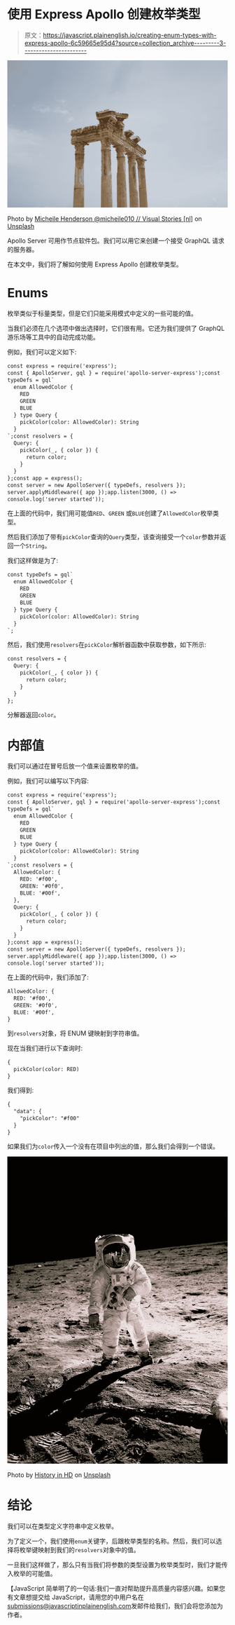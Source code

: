 # 使用 Express Apollo 创建枚举类型

> 原文：<https://javascript.plainenglish.io/creating-enum-types-with-express-apollo-6c59665e95d4?source=collection_archive---------3----------------------->

![](img/c189d027090adce4ec67569589fb1055.png)

Photo by [Micheile Henderson @micheile010 // Visual Stories [nl]](https://unsplash.com/@micheile?utm_source=medium&utm_medium=referral) on [Unsplash](https://unsplash.com?utm_source=medium&utm_medium=referral)

Apollo Server 可用作节点软件包。我们可以用它来创建一个接受 GraphQL 请求的服务器。

在本文中，我们将了解如何使用 Express Apollo 创建枚举类型。

# Enums

枚举类似于标量类型，但是它们只能采用模式中定义的一些可能的值。

当我们必须在几个选项中做出选择时，它们很有用。它还为我们提供了 GraphQL 游乐场等工具中的自动完成功能。

例如，我们可以定义如下:

```
const express = require('express');
const { ApolloServer, gql } = require('apollo-server-express');const typeDefs = gql`
  enum AllowedColor {
    RED
    GREEN
    BLUE
  } type Query {
    pickColor(color: AllowedColor): String
  }
`;const resolvers = {
  Query: {
    pickColor(_, { color }) {
      return color;
    }
  }
};const app = express();
const server = new ApolloServer({ typeDefs, resolvers });
server.applyMiddleware({ app });app.listen(3000, () => console.log('server started'));
```

在上面的代码中，我们用可能值`RED`、`GREEN` 或`BLUE`创建了`AllowedColor`枚举类型。

然后我们添加了带有`pickColor`查询的`Query`类型，该查询接受一个`color`参数并返回一个`String`。

我们这样做是为了:

```
const typeDefs = gql`
  enum AllowedColor {
    RED
    GREEN
    BLUE
  } type Query {
    pickColor(color: AllowedColor): String
  }
`;
```

然后，我们使用`resolvers`在`pickColor`解析器函数中获取参数，如下所示:

```
const resolvers = {
  Query: {
    pickColor(_, { color }) {
      return color;
    }
  }
};
```

分解器返回`color`。

# 内部值

我们可以通过在冒号后放一个值来设置枚举的值。

例如，我们可以编写以下内容:

```
const express = require('express');
const { ApolloServer, gql } = require('apollo-server-express');const typeDefs = gql`
  enum AllowedColor {
    RED
    GREEN
    BLUE
  } type Query {
    pickColor(color: AllowedColor): String
  }
`;const resolvers = {
  AllowedColor: {
    RED: '#f00',
    GREEN: '#0f0',
    BLUE: '#00f',
  },
  Query: {
    pickColor(_, { color }) {
      return color;
    }
  }
};const app = express();
const server = new ApolloServer({ typeDefs, resolvers });
server.applyMiddleware({ app });app.listen(3000, () => console.log('server started'));
```

在上面的代码中，我们添加了:

```
AllowedColor: {
  RED: '#f00',
  GREEN: '#0f0',
  BLUE: '#00f',
}
```

到`resolvers`对象，将 ENUM 键映射到字符串值。

现在当我们进行以下查询时:

```
{
  pickColor(color: RED)
}
```

我们得到:

```
{
  "data": {
    "pickColor": "#f00"
  }
}
```

如果我们为`color`传入一个没有在项目中列出的值，那么我们会得到一个错误。

![](img/2f010b9b8e12bcd85e923be892a0de75.png)

Photo by [History in HD](https://unsplash.com/@historyhd?utm_source=medium&utm_medium=referral) on [Unsplash](https://unsplash.com?utm_source=medium&utm_medium=referral)

# 结论

我们可以在类型定义字符串中定义枚举。

为了定义一个，我们使用`enum`关键字，后跟枚举类型的名称。然后，我们可以选择将枚举键映射到我们的`resolvers`对象中的值。

一旦我们这样做了，那么只有当我们将参数的类型设置为枚举类型时，我们才能传入枚举的可能值。

【JavaScript 简单明了的一句话:我们一直对帮助提升高质量内容感兴趣。如果您有文章想提交给 JavaScript，请用您的中用户名在[submissions@javascriptinplainenglish.com](mailto:submissions@javascriptinplainenglish.com)发邮件给我们，我们会将您添加为作者。